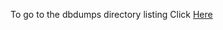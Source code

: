 To go to the dbdumps directory listing Click [Here](https://ipfs.io/ipns/QmdNeUgQGwVRszrMED4MexPzwQu83VFcwfsFrinmMEk4G5)